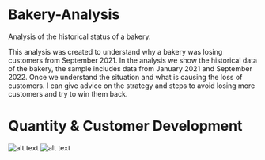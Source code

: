 # Bakery-Analysis
Analysis of the historical status of a bakery.

This analysis was created to understand why a bakery was losing customers from September 2021. In the analysis we show the historical data of the bakery, the sample includes data from January 2021 and September 2022.
Once we understand the situation and what is causing the loss of customers. I can give advice on the strategy and steps to avoid losing more customers and try to win them back.

# Quantity & Customer Development
![alt text](http://Users/familiaramoslopez/Documents/Analisis/Imagenes/quantity_customer_development.png)
![alt text](https://github.com/[danieljramos]/[Bakery-Analysis]/blob/[branch]/Quantity_customer_developmen.png?raw=true)




